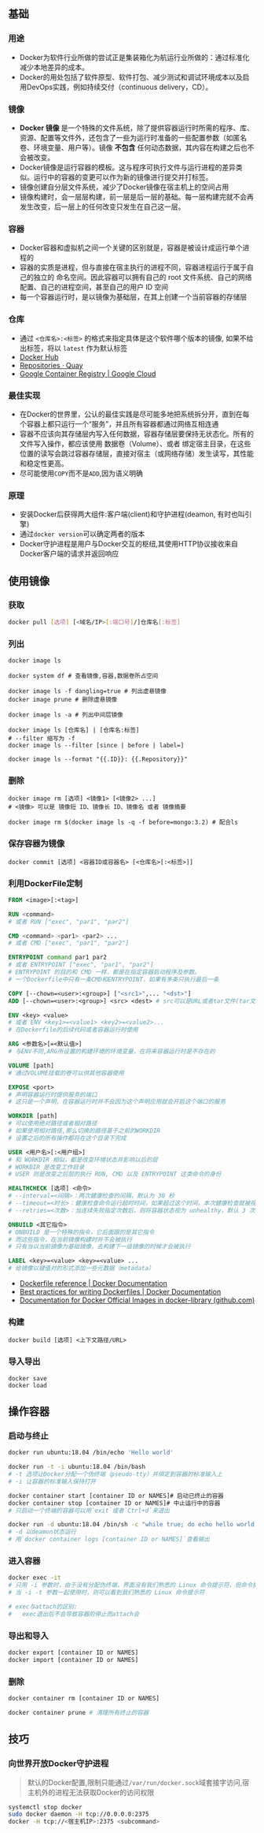 ## 基础

### 用途

* Docker为软件行业所做的尝试正是集装箱化为航运行业所做的：通过标准化减少本地差异的成本。
* Docker的用处包括了软件原型、软件打包、减少测试和调试环境成本以及启用DevOps实践，例如持续交付（continuous delivery，CD）。

### 镜像

* **Docker 镜像** 是一个特殊的文件系统，除了提供容器运行时所需的程序、库、资源、配置等文件外，还包含了一些为运行时准备的一些配置参数（如匿名卷、环境变量、用户等）。镜像 **不包含** 任何动态数据，其内容在构建之后也不会被改变。
* Docker镜像是运行容器的模板。这与程序可执行文件与运行进程的差异类似。运行中的容器的变更可以作为新的镜像进行提交并打标签。
* 镜像创建自分层文件系统，减少了Docker镜像在宿主机上的空间占用
* 镜像构建时，会一层层构建，前一层是后一层的基础。每一层构建完就不会再发生改变，后一层上的任何改变只发生在自己这一层。

### 容器

* Docker容器和虚拟机之间一个关键的区别就是，容器是被设计成运行单个进程的
* 容器的实质是进程，但与直接在宿主执行的进程不同，容器进程运行于属于自己的独立的 命名空间。因此容器可以拥有自己的 root 文件系统、自己的网络配置、自己的进程空间，甚至自己的用户 ID 空间
* 每一个容器运行时，是以镜像为基础层，在其上创建一个当前容器的存储层

### 仓库

* 通过 `<仓库名>:<标签>` 的格式来指定具体是这个软件哪个版本的镜像, 如果不给出标签，将以 `latest` 作为默认标签
* [Docker Hub](https://hub.docker.com/)
* [Repositories · Quay](https://quay.io/repository/)
* [Google Container Registry  | Google Cloud](https://cloud.google.com/container-registry/)

### 最佳实现

* 在Docker的世界里，公认的最佳实践是尽可能多地把系统拆分开，直到在每个容器上都只运行一个“服务”，并且所有容器都通过网络互相连通
* 容器不应该向其存储层内写入任何数据，容器存储层要保持无状态化。所有的文件写入操作，都应该使用 数据卷（Volume）、或者 绑定宿主目录，在这些位置的读写会跳过容器存储层，直接对宿主（或网络存储）发生读写，其性能和稳定性更高。
* 尽可能使用`COPY`而不是`ADD`,因为语义明确

### 原理

* 安装Docker后获得两大组件:客户端(client)和守护进程(deamon, 有时也叫引擎)
* 通过`docker version`可以确定两者的版本
* Docker守护进程是用户与Docker交互的枢纽,其使用HTTP协议接收来自Docker客户端的请求并返回响应

## 使用镜像

### 获取

```bash
docker pull [选项] [<域名/IP>[:端口号]/]仓库名[:标签]
```

### 列出

```shell
docker image ls

docker system df # 查看镜像,容器,数据卷所占空间

docker image ls -f dangling=true # 列出虚悬镜像
docker image prune # 删除虚悬镜像

docker image ls -a # 列出中间层镜像

docker image ls [仓库名] | [仓库名:标签]
# --filter 缩写为 -f
docker image ls --filter [since | before | label=]

docker image ls --format "{{.ID}}: {{.Repository}}"
```

### 删除

```shell
docker image rm [选项] <镜像1> [<镜像2> ...]
# <镜像> 可以是 镜像短 ID、镜像长 ID、镜像名 或者 镜像摘要

docker image rm $(docker image ls -q -f before=mongo:3.2) # 配合ls
```

### 保存容器为镜像

```shell
docker commit [选项] <容器ID或容器名> [<仓库名>[:<标签>]]
```

### 利用DockerFile定制

```dockerfile
FROM <image>[:<tag>]

RUN <command>
# 或者 RUN ["exec", "par1", "par2"]

CMD <command> <par1> <par2> ...
# 或者 CMD ["exec", "par1", "par2"]

ENTRYPOINT command par1 par2
# 或者 ENTRYPOINT ["exec", "par1", "par2"]
# ENTRYPOINT 的目的和 CMD 一样，都是在指定容器启动程序及参数。
# 一个Dockerfile中只有一条CMD和ENTRYPOINT，如果有多条只执行最后一条

COPY [--chown=<user>:<group>] ["<src1>",... "<dst>"]
ADD [--chown=<user>:<group>] <src> <dest> # src可以是URL或者tar文件(tar文件会自动解压为文件目录)

ENV <key> <value>
# 或者 ENV <key1>=<value1> <key2>=<value2>...
# 在Dockerfile的后续代码或者容器运行时使用

ARG <参数名>[=<默认值>]
# 与ENV不同,ARG所设置的构建环境的环境变量，在将来容器运行时是不存在的

VOLUME [path]
# 通过VOLUME挂载的卷可以供其他容器使用

EXPOSE <port>
# 声明容器运行时提供服务的端口
# 这只是一个声明，在容器运行时并不会因为这个声明应用就会开启这个端口的服务

WORKDIR [path]
# 可以使用绝对路径或者相对路径
# 如果使用相对路径,那么切换的路径基于之前的WORKDIR
# 设置之后的所有操作都将在这个目录下完成

USER <用户名>[:<用户组>]
# 和 WORKDIR 相似，都是改变环境状态并影响以后的层
# WORKDIR 是改变工作目录
# USER 则是改变之后层的执行 RUN, CMD 以及 ENTRYPOINT 这类命令的身份

HEALTHCHECK [选项] <命令>
# --interval=<间隔>：两次健康检查的间隔，默认为 30 秒
# --timeout=<时长>：健康检查命令运行超时时间，如果超过这个时间，本次健康检查就被视为失败，默认 30 秒
# --retries=<次数>：当连续失败指定次数后，则将容器状态视为 unhealthy，默认 3 次

ONBUILD <其它指令>
# ONBUILD 是一个特殊的指令，它后面跟的是其它指令
# 而这些指令，在当前镜像构建时并不会被执行
# 只有当以当前镜像为基础镜像，去构建下一级镜像的时候才会被执行

LABEL <key>=<value> <key>=<value> ...
# 给镜像以键值对的形式添加一些元数据（metadata）
```

* [Dockerfile reference | Docker Documentation](https://docs.docker.com/engine/reference/builder/)
* [Best practices for writing Dockerfiles | Docker Documentation](https://docs.docker.com/develop/develop-images/dockerfile_best-practices/)
* [ Documentation for Docker Official Images in docker-library (github.com)](https://github.com/docker-library/docs)

### 构建

```shell
docker build [选项] <上下文路径/URL>
```

### 导入导出

```shell
docker save
docker load
```

## 操作容器

### 启动与终止

```bash
docker run ubuntu:18.04 /bin/echo 'Hello world'

docker run -t -i ubuntu:18.04 /bin/bash
# -t 选项让Docker分配一个伪终端（pseudo-tty）并绑定到容器的标准输入上
# -i 让容器的标准输入保持打开

docker container start [container ID or NAMES]# 启动已终止的容器
docker container stop [container ID or NAMES]# 中止运行中的容器
# 只启动一个终端的容器可以用`exit`或者`Ctrl+d`来退出

docker run -d ubuntu:18.04 /bin/sh -c "while true; do echo hello world; sleep 1; done"
# -d 以deamon状态运行
# 用`docker container logs [container ID or NAMES]`查看输出
```

### 进入容器

```bash
docker exec -it
# 只用 -i 参数时，由于没有分配伪终端，界面没有我们熟悉的 Linux 命令提示符，但命令执行结果仍然可以返回
# 当 -i -t 参数一起使用时，则可以看到我们熟悉的 Linux 命令提示符

# exec与attach的区别:
# 	exec退出后不会导致容器的停止而attach会
```

### 导出和导入

```bash
docker export [container ID or NAMES]
docker import [container ID or NAMES]
```

### 删除

```bash
docker container rm [container ID or NAMES]

docker container prune # 清理所有终止的容器
```



## 技巧

### 向世界开放Docker守护进程

> 默认的Docker配置,限制只能通过`/var/run/docker.sock`域套接字访问,宿主机外的进程无法获取Docker的访问权限

```bash
systemctl stop docker 
sudo docker daemon -H tcp://0.0.0.0:2375
docker -H tcp://<宿主机IP>:2375 <subcommand>
```


